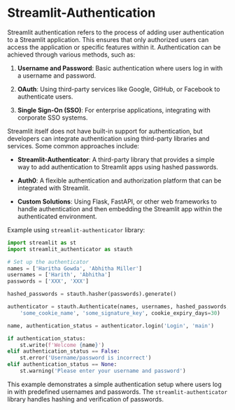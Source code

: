 # Streamlit-Authentication

Streamlit authentication refers to the process of adding user authentication to a Streamlit application. This ensures that only authorized users can access the application or specific features within it. Authentication can be achieved through various methods, such as:

1. **Username and Password**: Basic authentication where users log in with a username and password.

2. **OAuth**: Using third-party services like Google, GitHub, or Facebook to authenticate users.

3. **Single Sign-On (SSO)**: For enterprise applications, integrating with corporate SSO systems.


Streamlit itself does not have built-in support for authentication, but developers can integrate authentication using third-party libraries and services. Some common approaches include:


- **Streamlit-Authenticator**: A third-party library that provides a simple way to add authentication to Streamlit apps using hashed passwords.

- **Auth0**: A flexible authentication and authorization platform that can be integrated with Streamlit.

- **Custom Solutions**: Using Flask, FastAPI, or other web frameworks to handle authentication and then embedding the Streamlit app within the authenticated environment.



Example using `streamlit-authenticator` library:

```python
import streamlit as st
import streamlit_authenticator as stauth

# Set up the authenticator
names = ['Haritha Gowda', 'Abhitha Miller']
usernames = ['Harith', 'Abhitha']
passwords = ['XXX', 'XXX']

hashed_passwords = stauth.hasher(passwords).generate()

authenticator = stauth.Authenticate(names, usernames, hashed_passwords,
    'some_cookie_name', 'some_signature_key', cookie_expiry_days=30)

name, authentication_status = authenticator.login('Login', 'main')

if authentication_status:
    st.write(f'Welcome {name}')
elif authentication_status == False:
    st.error('Username/password is incorrect')
elif authentication_status == None:
    st.warning('Please enter your username and password')
```

This example demonstrates a simple authentication setup where users log in with predefined usernames and passwords. The `streamlit-authenticator` library handles hashing and verification of passwords.
